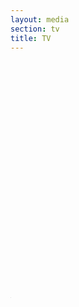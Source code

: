 ```yaml
---
layout: media
section: tv
title: TV
---
```


<div class="iframe-wrapper" style="padding-top: 75%">
  <iframe allowfullscreen frameborder="0" height="1" src="https://www.youtube.com/embed/H1raSTX1BJs?color=white&iv_load_policy=3&modestbranding=1&rel=0&showinfo=0" width="1"></iframe>
</div>
